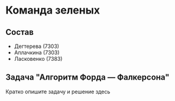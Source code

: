 # Команда зеленых

## Состав

* Дегтерева (7303)
* Аплачкина (7303)
* Ласковенко (7383)

## Задача "Алгоритм Форда — Фалкерсона"

Кратко опишите задачу и решение здесь
